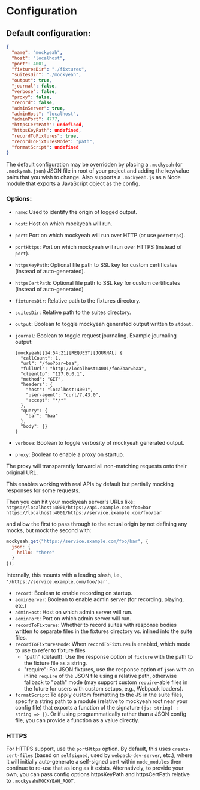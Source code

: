 # Configuration

## Default configuration:

```json
{
  "name": "mockyeah",
  "host": "localhost",
  "port": 4001,
  "fixturesDir": "./fixtures",
  "suitesDir": "./mockyeah",
  "output": true,
  "journal": false,
  "verbose": false,
  "proxy": false,
  "record": false,
  "adminServer": true,
  "adminHost": "localhost",
  "adminPort": 4777,
  "httpsCertPath": undefined,
  "httpsKeyPath": undefined,
  "recordToFixtures": true,
  "recordToFixturesMode": "path",
  "formatScript": undefined
}
```

The default configuration may be overridden by placing a `.mockyeah` (or `.mockyeah.json`) JSON file in root of your project and adding the key/value pairs that you wish to change.
Also supports a `.mockyeah.js` as a Node module that exports a JavaScript object as the config.

### Options:

- `name`: Used to identify the origin of logged output.
- `host`: Host on which mockyeah will run.
- `port`: Port on which mockyeah will run over HTTP (or use `portHttps`).
- `portHttps`: Port on which mockyeah will run over HTTPS (instead of `port`).
- `httpsKeyPath`: Optional file path to SSL key for custom certificates (instead of auto-generated).
- `httpsCertPath`: Optional file path to SSL key for custom certificates (instead of auto-generated)
- `fixturesDir`: Relative path to the fixtures directory.
- `suitesDir`: Relative path to the suites directory.
- `output`: Boolean to toggle mockyeah generated output written to `stdout`.
- `journal`: Boolean to toggle request journaling. Example journaling output:

  ```shell
  [mockyeah][14:54:21][REQUEST][JOURNAL] {
    "callCount": 1,
    "url": "/foo?bar=baa",
    "fullUrl": "http://localhost:4001/foo?bar=baa",
    "clientIp": "127.0.0.1",
    "method": "GET",
    "headers": {
      "host": "localhost:4001",
      "user-agent": "curl/7.43.0",
      "accept": "*/*"
    },
    "query": {
      "bar": "baa"
    },
    "body": {}
  }
  ```

- `verbose`: Boolean to toggle verbosity of mockyeah generated output.
- `proxy`: Boolean to enable a proxy on startup.

The proxy will transparently forward all non-matching requests onto their original URL.

This enables working with real APIs by default but partially mocking responses for some requests.

Then you can hit your mockyeah server's URLs like:
`https://localhost:4001/https://api.example.com?foo=bar`
`https://localhost:4001/https://service.example.com/foo/bar`

and allow the first to pass through to the actual origin by not defining any mocks, but mock the second with:

```js
mockyeah.get("https://service.example.com/foo/bar", {
  json: {
    hello: "there"
  }
});
```

Internally, this mounts with a leading slash, i.e., `'/https://service.example.com/foo/bar'`.

- `record`: Boolean to enable recording on startup.
- `adminServer`: Boolean to enable admin server (for recording, playing, etc.)
- `adminHost`: Host on which admin server will run.
- `adminPort`: Port on which admin server will run.
- `recordToFixtures`: Whether to record suites with response bodies written to separate files in the fixtures directory vs. inlined into the suite files.
- `recordToFixturesMode`: When `recordToFixtures` is enabled, which mode to use to refer to fixture files
  - "path" (default): Use the response option of `fixture` with the path to the fixture file as a string.
  - "require": For JSON fixtures, use the response option of `json` with an inline `require` of the JSON file using a relative path, otherwise fallback to "path" mode (may support custom `require`-able files in the future for users with custom setups, e.g., Webpack loaders).
- `formatScript`: To apply custom formatting to the JS in the suite files, specify a string path to a module (relative to mockyeah root near your config file) that exports a function of the signature `(js: string) : string => {}`. Or if using programmatically rather than a JSON config file, you can provide a function as a value directly.

### HTTPS

For HTTPS support, use the `portHttps` option. By default, this uses `create-cert-files` (based on `selfsigned`, used by `webpack-dev-server`, etc.),
where it will initially auto-generate a self-signed cert within `node_modules` then continue to re-use that as long as it exists.
Alternatively, to provide your own, you can pass config options httpsKeyPath and httpsCertPath relative to `.mockyeah`/`MOCKYEAH_ROOT`.
